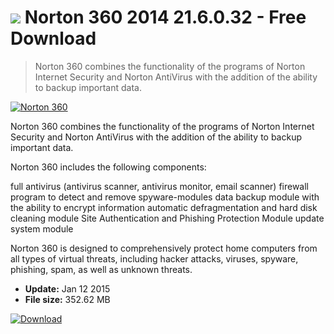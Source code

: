 # ![](https://cdn.softexe.net/static/icon/win.gif) Norton 360 2014 21.6.0.32 - Free Download

> Norton 360 combines the functionality of the programs of Norton Internet Security and Norton AntiVirus with the addition of the ability to backup important data.

[![Norton 360](https://gallery.dpcdn.pl/imgc/Tools/109/g_-_420x350_1.5_-_x20130909214825_0.png)](https://softexe.net/win/security-privacy/firewalls/norton-360:dgad.html)

Norton 360 combines the functionality of the programs of Norton Internet Security and Norton AntiVirus with the addition of the ability to backup important data.

Norton 360 includes the following components:


full antivirus (antivirus scanner, antivirus monitor, email scanner)
firewall
program to detect and remove spyware-modules
data backup module with the ability to encrypt information
automatic defragmentation and hard disk cleaning module
Site Authentication and Phishing Protection Module
update system module


Norton 360 is designed to comprehensively protect home computers from all types of virtual threats, including hacker attacks, viruses, spyware, phishing, spam, as well as unknown threats.


- **Update:** Jan 12 2015
- **File size:** 352.62 MB

[![Download](https://cdn.softexe.net/static/img/download.png)](https://softexe.net/win/security-privacy/firewalls/norton-360:dgad.html)


